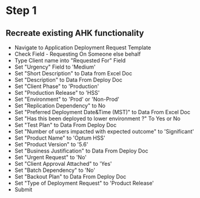 # Step 1    
## Recreate existing AHK functionality  
* Navigate to Application Deployment Request Template 
* Check Field - Requesting On Someone else behalf
* Type Client name into "Requested For" Field 
* Set "Urgency" Field to 'Medium'
* Set "Short Description" to Data from Excel Doc 
* Set "Description" to Data From Deploy Doc
* Set "Client Phase" to 'Production'
* Set "Production Release" to 'HSS'
* Set "Environment" to 'Prod' or 'Non-Prod'
* Set "Replication Dependency" to No
* Set "Preferred Deployment Date&Time (MST)" to Data From Excel Doc
* Set "Has this been deployed to lower environment ?" To Yes or No
* Set "Test Plan" to Data From Deploy Doc
* Set "Number of users impacted with expected outcome" to 'Significant'
* Set "Product Name" to 'Optum HSS'
* Set "Product Version" to '5.6'
* Set "Business Justification" to Data From Deploy Doc
* Set "Urgent Request" to 'No'
* Set "Client Approval Attached" to 'Yes'
* Set "Batch Dependency" to 'No'
* Set "Backout Plan" to Data From Deploy Doc
* Set "Type of Deployment Request" to 'Product Release' 
* Submit 
